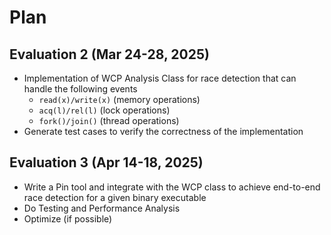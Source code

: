 # Plan

## Evaluation 2 (Mar 24-28, 2025)
- Implementation of WCP Analysis Class for race detection that can handle the following events
    - `read(x)/write(x)`    (memory operations)
    - `acq(l)/rel(l)`   (lock operations)
    - `fork()/join()`   (thread operations)
- Generate test cases to verify the correctness of the implementation

## Evaluation 3 (Apr 14-18, 2025)
- Write a Pin tool and integrate with the WCP class to achieve end-to-end race detection for a given binary executable
- Do Testing and Performance Analysis
- Optimize (if possible)